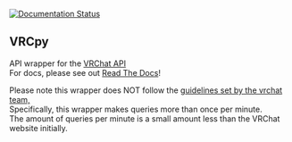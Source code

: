 [![Documentation Status](https://readthedocs.org/projects/vrcpy/badge/?version=latest)](https://vrcpy.readthedocs.io/en/latest/?badge=latest) 

## VRCpy

API wrapper for the [VRChat API](https://vrchatapi.github.io)  
For docs, please see out [Read The Docs](https://vrcpy.readthedocs.io/en/latest/?)!

Please note this wrapper does NOT follow the [guidelines set by the vrchat team,](https://vrchatapi.github.io/#/?id=disclaimer)  
Specifically, this wrapper makes queries more than once per minute.  
The amount of queries per minute is a small amount less than the VRChat website initially.  
